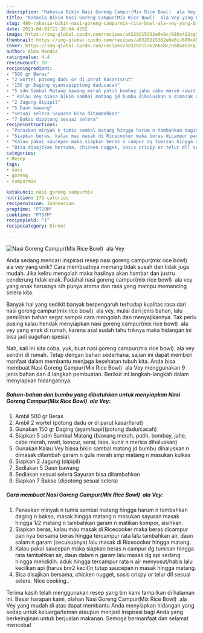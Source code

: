 ```yaml
---
description: "Rahasia Bikin Nasi Goreng Campur(Mix Rice Bowl)  ala Vey yang Bikin Ngiler"
title: "Rahasia Bikin Nasi Goreng Campur(Mix Rice Bowl)  ala Vey yang Bikin Ngiler"
slug: 480-rahasia-bikin-nasi-goreng-campurmix-rice-bowl-ala-vey-yang-bikin-ngiler
date: 2021-04-01T22:28:04.425Z
image: https://img-global.cpcdn.com/recipes/a8320215362e6e8c/680x482cq70/nasi-goreng-campurmix-rice-bowl-ala-vey-foto-resep-utama.jpg
thumbnail: https://img-global.cpcdn.com/recipes/a8320215362e6e8c/680x482cq70/nasi-goreng-campurmix-rice-bowl-ala-vey-foto-resep-utama.jpg
cover: https://img-global.cpcdn.com/recipes/a8320215362e6e8c/680x482cq70/nasi-goreng-campurmix-rice-bowl-ala-vey-foto-resep-utama.jpg
author: Alma Mendez
ratingvalue: 4.4
reviewcount: 10
recipeingredient:
- "500 gr Beras"
- "2 wortel potong dadu or di parut kasarisrut"
- "150 gr Daging ayamsapipotong daducacah"
- "5 sdm Sambal Matang bawang merah putih bombay jahe cabe merah rawit kencur serai laos kunir n merica dihaluskan"
- " Kalau Vey biasa bikin sambal matang jd bumbu dihaluskan n dimasak ditambah garam n gula merah smp matang n masukan kulkas"
- "2 Jagung dipipil"
- "5 Daun bawang"
- "sesuai selera Sayuran bisa ditambahkan"
- "7 Bakso dipotong sesuai selera"
recipeinstructions:
- "Panaskan minyak n tumis sambal matang hingga harum n tambahkan daging n bakso, masak hingga matang n masukan sayuran masak hingga 1/2 matang n tambahkan garam n matikan kompor, sisihkan."
- "Siapkan beras, kalau mau masak di Ricecooker maka beras dicampur pan nya bersama beras hingga tercampur rata lalu tambahkan air, daun salam n garam (secukupnya) lalu masak di Ricecooker hingga matang."
- "Kalau pakai saucepan maka siapkan beras n campur dg tumisan hingga rata tambahkan air, daun dalam n garam lalu masak dg api sedang hingga mendidih. aduk hingga tercampur rata n air menyusut/habis lalu kecilkan api (harus bnr2 kecil)n tutup saucepan n masak hingga matang."
- "Bisa disajikan bersama, chicken nugget, sosis crispy or telur dll sesuai selera. Nice cooking.."
categories:
- Resep
tags:
- nasi
- goreng
- campurmix

katakunci: nasi goreng campurmix 
nutrition: 273 calories
recipecuisine: Indonesian
preptime: "PT29M"
cooktime: "PT37M"
recipeyield: "1"
recipecategory: Dinner

---
```



![Nasi Goreng Campur(Mix Rice Bowl)  ala Vey](https://img-global.cpcdn.com/recipes/a8320215362e6e8c/680x482cq70/nasi-goreng-campurmix-rice-bowl-ala-vey-foto-resep-utama.jpg)

Anda sedang mencari inspirasi resep nasi goreng campur(mix rice bowl)  ala vey yang unik? Cara membuatnya memang tidak susah dan tidak juga mudah. Jika keliru mengolah maka hasilnya akan hambar dan justru cenderung tidak enak. Padahal nasi goreng campur(mix rice bowl)  ala vey yang enak harusnya sih punya aroma dan rasa yang mampu memancing selera kita.



Banyak hal yang sedikit banyak berpengaruh terhadap kualitas rasa dari nasi goreng campur(mix rice bowl)  ala vey, mulai dari jenis bahan, lalu pemilihan bahan segar sampai cara mengolah dan menyajikannya. Tak perlu pusing kalau hendak menyiapkan nasi goreng campur(mix rice bowl)  ala vey yang enak di rumah, karena asal sudah tahu triknya maka hidangan ini bisa jadi suguhan spesial.


Nah, kali ini kita coba, yuk, buat nasi goreng campur(mix rice bowl)  ala vey sendiri di rumah. Tetap dengan bahan sederhana, sajian ini dapat memberi manfaat dalam membantu menjaga kesehatan tubuh kita. Anda bisa membuat Nasi Goreng Campur(Mix Rice Bowl)  ala Vey menggunakan 9 jenis bahan dan 4 langkah pembuatan. Berikut ini langkah-langkah dalam menyiapkan hidangannya.

<!--inarticleads1-->

##### Bahan-bahan dan bumbu yang dibutuhkan untuk menyiapkan Nasi Goreng Campur(Mix Rice Bowl)  ala Vey:

1. Ambil 500 gr Beras
1. Ambil 2 wortel (potong dadu or di parut kasar/isrut)
1. Gunakan 150 gr Daging (ayam/sapi)(potong dadu/cacah)
1. Siapkan 5 sdm Sambal Matang (bawang merah, putih, bombay, jahe, cabe merah, rawit, kencur, serai, laos, kunir n merica dihaluskan)
1. Gunakan  Kalau Vey biasa bikin sambal matang jd bumbu dihaluskan n dimasak ditambah garam n gula merah smp matang n masukan kulkas
1. Siapkan 2 Jagung (dipipil)
1. Sediakan 5 Daun bawang
1. Sediakan sesuai selera Sayuran bisa ditambahkan
1. Siapkan 7 Bakso (dipotong sesuai selera)




<!--inarticleads2-->

##### Cara membuat Nasi Goreng Campur(Mix Rice Bowl)  ala Vey:

1. Panaskan minyak n tumis sambal matang hingga harum n tambahkan daging n bakso, masak hingga matang n masukan sayuran masak hingga 1/2 matang n tambahkan garam n matikan kompor, sisihkan.
1. Siapkan beras, kalau mau masak di Ricecooker maka beras dicampur pan nya bersama beras hingga tercampur rata lalu tambahkan air, daun salam n garam (secukupnya) lalu masak di Ricecooker hingga matang.
1. Kalau pakai saucepan maka siapkan beras n campur dg tumisan hingga rata tambahkan air, daun dalam n garam lalu masak dg api sedang hingga mendidih. aduk hingga tercampur rata n air menyusut/habis lalu kecilkan api (harus bnr2 kecil)n tutup saucepan n masak hingga matang.
1. Bisa disajikan bersama, chicken nugget, sosis crispy or telur dll sesuai selera. Nice cooking..




Terima kasih telah menggunakan resep yang tim kami tampilkan di halaman ini. Besar harapan kami, olahan Nasi Goreng Campur(Mix Rice Bowl)  ala Vey yang mudah di atas dapat membantu Anda menyiapkan hidangan yang sedap untuk keluarga/teman ataupun menjadi inspirasi bagi Anda yang berkeinginan untuk berjualan makanan. Semoga bermanfaat dan selamat mencoba!
